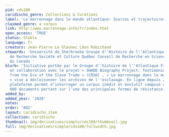 ```yaml
---
pid: cds100
caridischo_genre: Collections & Curations
label: 'Le marronnage dans le monde atlantique: Sources et trajectoires de vie'
claimed_genre: a corpus
link: http://www.marronnage.info/fr/index.html
open_access: 'TRUE'
status: Stable
language: fr
creators: Jean-Pierre Le Glaunec Léon Robichaud
stewards: 'Université de Sherbrooke Groupe d''Histoire de l''Atlantique Français Fonds
  de Recherche Société et Culture Québec Conseil de Recherche en Sciences Humaines
  du Canada '
blurb: 'Initiative portée par le Groupe d''histoire de l''Atlantique Français (FRQSC)
  en collaboration avec le projet « SHADD Biography Project: Testimonies of West Africans
  from the Era of the Slave Trade » (CRSH) , « Le marronnage dans le monde atlantique
  » vise à décloisonner les archives de l''esclavage. En ligne depuis 2009, cette
  plateforme permet d’interroger un corpus inédit et évolutif composé de plus de 20
  000 documents portant sur l’une des principales formes de résistance à l’esclavage.'
added_by: 
added_year: '2020'
notes: 
order: '002'
layout: caridischo_item
collection: caridischo
thumbnail: img/derivatives/simple/cds100/thumbnail.jpg
full: img/derivatives/simple/cds100/fullwidth.jpg
---
```

